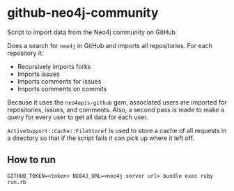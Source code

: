 # github-neo4j-community

Script to import data from the Neo4j community on GitHub

Does a search for `neo4j` in GitHub and imports all repositories.  For each repository it:

 * Recursively imports forks
 * Imports issues
 * Imports comments for issues
 * Imports comments on commits

Because it uses the `neo4apis-github` gem, associated users are imported for repositories, issues, and comments.  Also, a second pass is made to make a query for every user to get all data for each user.

`ActiveSupport::Cache::FileStoref` is used to store a cache of all requests in a directory so that if the script fails it can pick up where it left off.

## How to run

    GITHUB_TOKEN=<token> NEO4J_URL=<neo4j server url> bundle exec ruby run.rb

